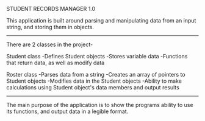 STUDENT RECORDS MANAGER 1.0

This application is built around parsing and manipulating data from an input string, and storing them in objects.

-----------------------------------

There are 2 classes in the project-

Student class
  -Defines Student objects
  -Stores variable data
  -Functions that return data, as well as modify data

Roster class
  -Parses data from a string
  -Creates an array of pointers to Student objects
  -Modifies data in the Student objects
  -Ability to make calculations using Student object's data members and output results
  
  ---------------------------------

The main purpose of the application is to show the programs ability to use its functions, and output data in a legible format.
